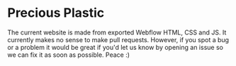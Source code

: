 # Precious Plastic

The current website is made from exported Webflow HTML, CSS and JS. It currently makes no sense to make pull requests. However, if you spot a bug or a problem it would be great if you'd let us know by opening an issue so we can fix it as soon as possible. Peace :)
